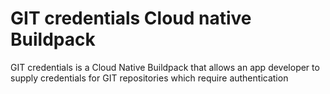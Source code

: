 # GIT credentials Cloud native Buildpack

GIT credentials is a Cloud Native Buildpack that allows an app developer to supply credentials for GIT repositories which require authentication
